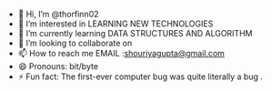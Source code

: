 - 👋 Hi, I’m @thorfinn02
- 👀 I’m interested in LEARNING NEW TECHNOLOGIES
- 🌱 I’m currently learning DATA STRUCTURES AND ALGORITHM
- 💞️ I’m looking to collaborate on 
- 📫 How to reach me EMAIL :shouriyagupta@gmail.com
- 😄 Pronouns: bit/byte
- ⚡ Fun fact: The first-ever computer bug was quite literally a bug .

<!---
thorfinn02/thorfinn02 is a ✨ special ✨ repository because its `README.md` (this file) appears on your GitHub profile.
You can click the Preview link to take a look at your changes.
--->
